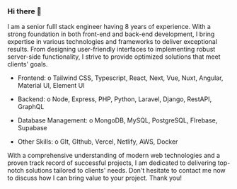 ### Hi there 👋

<!--
**buhaivladyslav/buhaivladyslav** is a ✨ _special_ ✨ repository because its `README.md` (this file) appears on your GitHub profile.

Here are some ideas to get you started:

- 🔭 I’m currently working on ...
- 🌱 I’m currently learning ...
- 👯 I’m looking to collaborate on ...
- 🤔 I’m looking for help with ...
- 💬 Ask me about ...
- 📫 How to reach me: ...
- 😄 Pronouns: ...
- ⚡ Fun fact: ...
-->

I am a senior fulll stack engineer having 8 years of experience. With a strong foundation in both front-end and back-end development, I bring expertise in various technologies and frameworks to deliver exceptional results. From designing user-friendly interfaces to implementing robust server-side functionality, I strive to provide optimized solutions that meet clients' goals.

- Frontend:
  o Tailwind CSS, Typescript, React, Next, Vue, Nuxt, Angular, Material UI, Element UI

- Backend:
  o Node, Express, PHP, Python, Laravel, Django, RestAPI, GraphQL

- Database Management:
  o MongoDB, MySQL, PostgreSQL, FIrebase, Supabase

- Other Skills:
  o GIt, GIthub, Vercel, Netlify, AWS, Docker

With a comprehensive understanding of modern web technologies and a proven track record of successful projects, I am dedicated to delivering top-notch solutions tailored to clients' needs.
Don't hesitate to contact me now to discuss how I can bring value to your project. 
Thank you!
